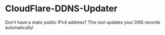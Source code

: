 # CloudFlare-DDNS-Updater
Don't have a static public IPv4 address? This tool updates your DNS records automatically!
